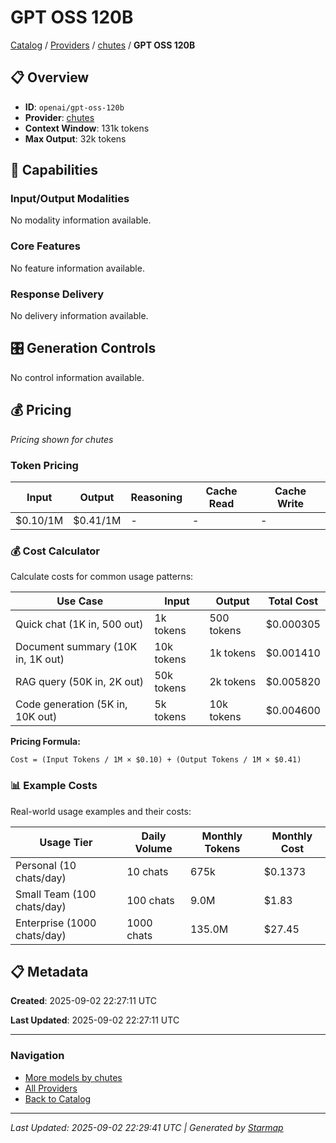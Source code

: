 # GPT OSS 120B
  
[Catalog](../../../../..) / [Providers](../../../..) / [chutes](../../..) / **GPT OSS 120B**


## 📋 Overview
  
- **ID**: `openai/gpt-oss-120b`
- **Provider**: [chutes](../)
- **Context Window**: 131k tokens
- **Max Output**: 32k tokens
  
## 🎯 Capabilities
  
### Input/Output Modalities
  
No modality information available.
  
### Core Features
  
No feature information available.
  
### Response Delivery
  
No delivery information available.
  
## 🎛️ Generation Controls
  
No control information available.
  
## 💰 Pricing
  
*Pricing shown for chutes*
  
  
### Token Pricing
  
| Input | Output | Reasoning | Cache Read | Cache Write |
|---------|---------|---------|---------|---------|
| $0.10/1M | $0.41/1M | - | - | - |

  
### 💰 Cost Calculator
  
Calculate costs for common usage patterns:
  
  
| Use Case | Input | Output | Total Cost |
|---------|---------|---------|---------|
| Quick chat (1K in, 500 out) | 1k tokens | 500 tokens | $0.000305 |
| Document summary (10K in, 1K out) | 10k tokens | 1k tokens | $0.001410 |
| RAG query (50K in, 2K out) | 50k tokens | 2k tokens | $0.005820 |
| Code generation (5K in, 10K out) | 5k tokens | 10k tokens | $0.004600 |

  
**Pricing Formula:**
  
```
Cost = (Input Tokens / 1M × $0.10) + (Output Tokens / 1M × $0.41)
```
  
### 📊 Example Costs
  
Real-world usage examples and their costs:
  
  
| Usage Tier | Daily Volume | Monthly Tokens | Monthly Cost |
|---------|---------|---------|---------|
| Personal (10 chats/day) | 10 chats | 675k | $0.1373 |
| Small Team (100 chats/day) | 100 chats | 9.0M | $1.83 |
| Enterprise (1000 chats/day) | 1000 chats | 135.0M | $27.45 |

  
## 📋 Metadata
  
**Created**: 2025-09-02 22:27:11 UTC
  
**Last Updated**: 2025-09-02 22:27:11 UTC
  
  
---
  
  
### Navigation

- [More models by chutes](../)
- [All Providers](../../../../../providers)
- [Back to Catalog](../../../../..)


---
_Last Updated: 2025-09-02 22:29:41 UTC | Generated by [Starmap](https://github.com/agentstation/starmap)_
